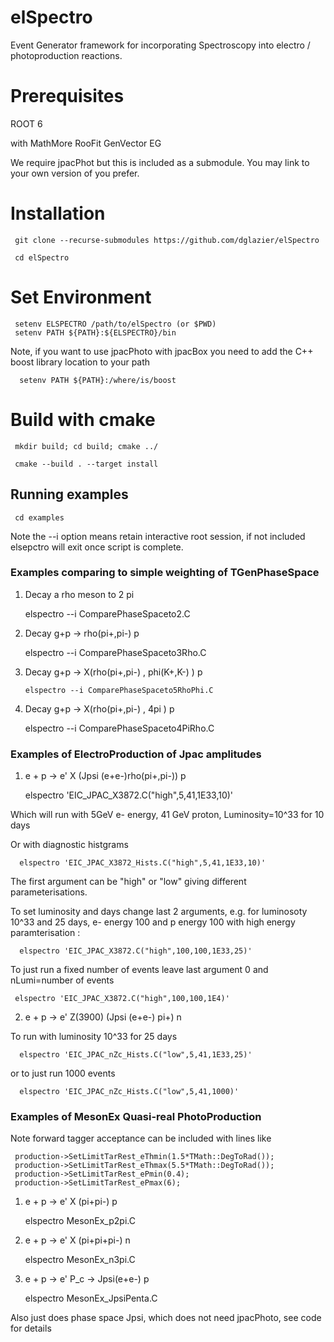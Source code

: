 # elSpectro 

Event Generator framework for incorporating Spectroscopy into electro / photoproduction reactions.

# Prerequisites
 
ROOT 6

with MathMore RooFit GenVector EG

We require jpacPhot but this is included as a submodule. You may link to your own version of you prefer.

# Installation

     git clone --recurse-submodules https://github.com/dglazier/elSpectro

     cd elSpectro

 # Set Environment

     setenv ELSPECTRO /path/to/elSpectro (or $PWD)
     setenv PATH ${PATH}:${ELSPECTRO}/bin

Note, if you want to use jpacPhoto with jpacBox you need to add the C++ boost library location to your path

      setenv PATH ${PATH}:/where/is/boost

# Build with cmake
 
     mkdir build; cd build; cmake ../

     cmake --build . --target install


## Running examples

     cd examples

Note the --i option means retain interactive root session, if not included elsepctro will exit once script is complete.

### Examples comparing to simple weighting of TGenPhaseSpace

1) Decay a rho meson to 2 pi

      elspectro --i ComparePhaseSpaceto2.C

2) Decay g+p -> rho(pi+,pi-) p

      elspectro --i  ComparePhaseSpaceto3Rho.C

3) Decay g+p -> X(rho(pi+,pi-) , phi(K+,K-) ) p

       elspectro --i ComparePhaseSpaceto5RhoPhi.C

4)  Decay g+p -> X(rho(pi+,pi-) , 4pi ) p

       elspectro --i ComparePhaseSpaceto4PiRho.C


### Examples of ElectroProduction of Jpac amplitudes

1) e + p -> e' X (Jpsi (e+e-)rho(pi+,pi-)) p

      elspectro 'EIC_JPAC_X3872.C("high",5,41,1E33,10)'

Which will run with 5GeV e- energy, 41 GeV proton, Luminosity=10^33 for 10 days

Or with diagnostic histgrams

      elspectro 'EIC_JPAC_X3872_Hists.C("high",5,41,1E33,10)'

The first argument can be "high" or "low" giving different parameterisations.

To set luminosity and days change last 2 arguments, e.g. for luminosoty 10^33 and 25 days, e- energy 100 and p energy 100 with high energy paramterisation :

      elspectro 'EIC_JPAC_X3872.C("high",100,100,1E33,25)'

To just run a fixed number of events leave last argument 0 and nLumi=number of events

     elspectro 'EIC_JPAC_X3872.C("high",100,100,1E4)'

2) e + p -> e' Z(3900) (Jpsi (e+e-) pi+) n

To run with luminosity 10^33 for 25 days

      elspectro 'EIC_JPAC_nZc_Hists.C("low",5,41,1E33,25)'

or to just run 1000 events

      elspectro 'EIC_JPAC_nZc_Hists.C("low",5,41,1000)'

### Examples of MesonEx Quasi-real PhotoProduction

Note forward tagger acceptance can be included with lines like

     production->SetLimitTarRest_eThmin(1.5*TMath::DegToRad());
     production->SetLimitTarRest_eThmax(5.5*TMath::DegToRad());
     production->SetLimitTarRest_ePmin(0.4);
     production->SetLimitTarRest_ePmax(6);


1) e + p -> e' X (pi+pi-) p

     elspectro MesonEx_p2pi.C

2) e + p -> e' X (pi+pi+pi-) n

     elspectro MesonEx_n3pi.C
 
3)  e + p -> e' P_c -> Jpsi(e+e-) p

     elspectro MesonEx_JpsiPenta.C

Also just does phase space Jpsi, which does not need jpacPhoto, see code for details